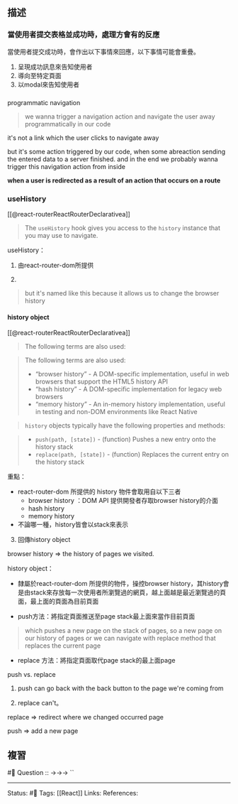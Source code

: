 ## 描述


### 當使用者提交表格並成功時，處理方會有的反應

當使用者提交成功時，會作出以下事情來回應，以下事情可能會重疊。
1. 呈現成功訊息來告知使用者
2. 導向至特定頁面
3. 以modal來告知使用者


### 

programmatic navigation

> we wanna trigger a navigation action and navigate the user away programmatically in our code

  

it's not a link which the user clicks to navigate away

but it's some action triggered by our code, when some abreaction sending the entered data to a server finished. and in the end we probably wanna trigger this navigation action from inside

  

**when a user is redirected as a result of an action that occurs on a route**

### useHistory 

[[@react-routerReactRouterDeclarativea]]
> The `useHistory` hook gives you access to the `history` instance that you may use to navigate.

  

useHistory：
1. 由react-router-dom所提供

2.

> but it's named like this because it allows us to change the browser history



#### history object

[[@react-routerReactRouterDeclarativea]]
> The following terms are also used:


> The following terms are also used:
> -   “browser history” - A DOM-specific implementation, useful in web browsers that support the HTML5 history API
> -   “hash history” - A DOM-specific implementation for legacy web browsers
> -   “memory history” - An in-memory history implementation, useful in testing and non-DOM environments like React Native

> `history` objects typically have the following properties and methods:

> -   `push(path, [state])` - (function) Pushes a new entry onto the history stack
> -   `replace(path, [state])` - (function) Replaces the current entry on the history stack

重點：
- react-router-dom 所提供的 history 物件會取用自以下三者
	- browser history ：DOM API 提供開發者存取browser history的介面
	- hash history
	- memory history
- 不論哪一種，history皆會以stack來表示

3. 回傳history object

  

browser history => the history of pages we visited.

  

history object：

- 隸屬於react-router-dom 所提供的物件，操控browser history，其history會是由stack來存放每一次使用者所瀏覽過的網頁，越上面越是最近瀏覽過的頁面，最上面的頁面為目前頁面

- push方法：將指定頁面推送至page stack最上面來當作目前頁面

> which pushes a new page on the stack of pages, so a new page on our history of pages or we can navigate with replace method that replaces the current page

- replace 方法：將指定頁面取代page stack的最上面page

  

  

push vs. replace

1. push can go back with the back button to the page we're coming from

2. replace can't。

  

  

replace => redirect where we changed occurred page

push => add a new page



## 複習
#🧠 Question :: ->->-> ``

---
Status: #🌱 
Tags:
[[React]]
Links:
References: